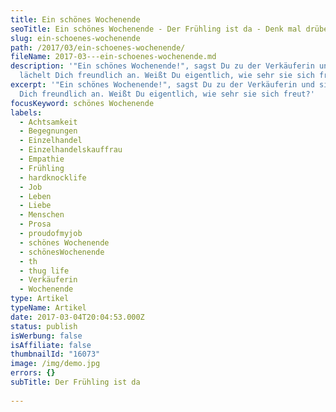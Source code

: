 ```yaml
---
title: Ein schönes Wochenende
seoTitle: Ein schönes Wochenende - Der Frühling ist da - Denk mal drüber nach!
slug: ein-schoenes-wochenende
path: /2017/03/ein-schoenes-wochenende/
fileName: 2017-03---ein-schoenes-wochenende.md
description: '"Ein schönes Wochenende!", sagst Du zu der Verkäuferin und sie
  lächelt Dich freundlich an. Weißt Du eigentlich, wie sehr sie sich freut?'
excerpt: '"Ein schönes Wochenende!", sagst Du zu der Verkäuferin und sie lächelt
  Dich freundlich an. Weißt Du eigentlich, wie sehr sie sich freut?'
focusKeyword: schönes Wochenende
labels:
  - Achtsamkeit
  - Begegnungen
  - Einzelhandel
  - Einzelhandelskauffrau
  - Empathie
  - Frühling
  - hardknocklife
  - Job
  - Leben
  - Liebe
  - Menschen
  - Prosa
  - proudofmyjob
  - schönes Wochenende
  - schönesWochenende
  - th
  - thug life
  - Verkäuferin
  - Wochenende
type: Artikel
typeName: Artikel
date: 2017-03-04T20:04:53.000Z
status: publish
isWerbung: false
isAffiliate: false
thumbnailId: "16073"
image: /img/demo.jpg
errors: {}
subTitle: Der Frühling ist da
  
---
```



  